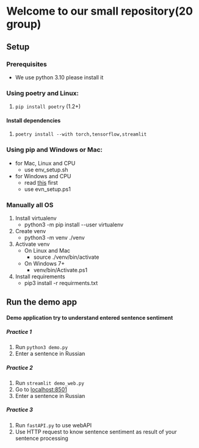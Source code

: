# Welcome to our small repository(20 group) 

## Setup
### Prerequisites
- We use python 3.10 please install it
### Using poetry and Linux:

1. `pip install poetry` (1.2+)

#### Install dependencies

1. `poetry install --with torch,tensorflow,streamlit`


### Using pip and Windows or Mac:

- for Mac, Linux and CPU
  - use env_setup.sh
- for Windows and CPU
  - read [this](https://learn.microsoft.com/en-us/powershell/module/microsoft.powershell.core/about/about_execution_policies?view=powershell-7.3) first
  - use evn_setup.ps1

### Manually all OS

1. Install virtualenv
   - python3 -m pip install --user virtualenv
2. Create venv
   - python3 -m venv ./venv
3. Activate venv
   - On Linux and Mac
     - source ./venv/bin/activate
   - On Windows 7+
     - venv/bin/Activate.ps1
4. Install requirements
   - pip3 install -r requirments.txt

## Run the demo app
#### Demo application try to understand entered sentence sentiment
##### Practice 1
1. Run `python3 demo.py`
2. Enter a sentence in Russian

##### Practice 2
1. Run `streamlit demo_web.py`
2. Go to  [localhost:8501](http://localhost:8501)
3. Enter a sentence in Russian
##### Practice 3
1. Run `fastAPI.py` to use webAPI
2. Use HTTP request to know sentence sentiment as result of your sentence processing
